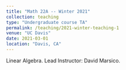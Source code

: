 ```yaml
---
title: "Math 22A -- Winter 2021"
collection: teaching
type: "Undergraduate course TA"
permalink: /teaching/2021-winter-teaching-1
venue: "UC Davis"
date: 2021-03-01
location: "Davis, CA"
---
```


Linear Algebra. Lead Instructor: David Marsico.
